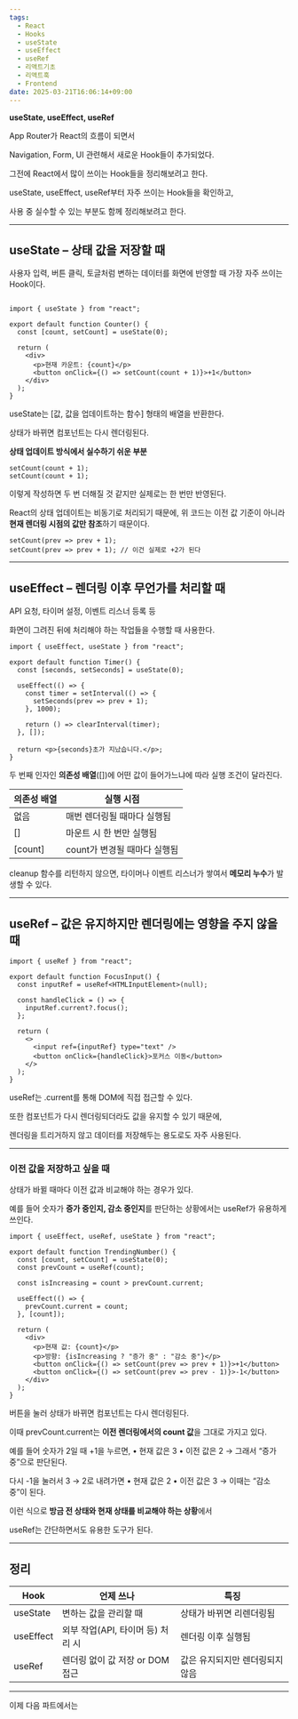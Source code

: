 ```yaml
---
tags:
  - React
  - Hooks
  - useState
  - useEffect
  - useRef
  - 리액트기초
  - 리액트훅
  - Frontend
date: 2025-03-21T16:06:14+09:00
---
```


**useState, useEffect, useRef**

App Router가 React의 흐름이 되면서

Navigation, Form, UI 관련해서 새로운 Hook들이 추가되었다.

그전에 React에서 많이 쓰이는 Hook들을 정리해보려고 한다.

useState, useEffect, useRef부터 자주 쓰이는 Hook들을 확인하고,

사용 중 실수할 수 있는 부분도 함께 정리해보려고 한다.

---

## **useState – 상태 값을 저장할 때**

사용자 입력, 버튼 클릭, 토글처럼 변하는 데이터를 화면에 반영할 때 가장 자주 쓰이는 Hook이다.

```

import { useState } from "react";

export default function Counter() {
  const [count, setCount] = useState(0);

  return (
    <div>
      <p>현재 카운트: {count}</p>
      <button onClick={() => setCount(count + 1)}>+1</button>
    </div>
  );
}
```

useState는 [값, 값을 업데이트하는 함수] 형태의 배열을 반환한다.

상태가 바뀌면 컴포넌트는 다시 렌더링된다.

**상태 업데이트 방식에서 실수하기 쉬운 부분**

```
setCount(count + 1);
setCount(count + 1);
```

이렇게 작성하면 두 번 더해질 것 같지만 실제로는 한 번만 반영된다.

React의 상태 업데이트는 비동기로 처리되기 때문에, 위 코드는 이전 값 기준이 아니라 **현재 렌더링 시점의 값만 참조**하기 때문이다.

```
setCount(prev => prev + 1);
setCount(prev => prev + 1); // 이건 실제로 +2가 된다
```

---

## **useEffect – 렌더링 이후 무언가를 처리할 때**

API 요청, 타이머 설정, 이벤트 리스너 등록 등

화면이 그려진 뒤에 처리해야 하는 작업들을 수행할 때 사용한다.

```
import { useEffect, useState } from "react";

export default function Timer() {
  const [seconds, setSeconds] = useState(0);

  useEffect(() => {
    const timer = setInterval(() => {
      setSeconds(prev => prev + 1);
    }, 1000);

    return () => clearInterval(timer);
  }, []);

  return <p>{seconds}초가 지났습니다.</p>;
}
```

두 번째 인자인 **의존성 배열**([])에 어떤 값이 들어가느냐에 따라 실행 조건이 달라진다.

| **의존성 배열** | **실행 시점**                |
| --------------- | ---------------------------- |
| 없음            | 매번 렌더링될 때마다 실행됨  |
| []              | 마운트 시 한 번만 실행됨     |
| [count]         | count가 변경될 때마다 실행됨 |

cleanup 함수를 리턴하지 않으면, 타이머나 이벤트 리스너가 쌓여서 **메모리 누수**가 발생할 수 있다.

---

## **useRef – 값은 유지하지만 렌더링에는 영향을 주지 않을 때**

```
import { useRef } from "react";

export default function FocusInput() {
  const inputRef = useRef<HTMLInputElement>(null);

  const handleClick = () => {
    inputRef.current?.focus();
  };

  return (
    <>
      <input ref={inputRef} type="text" />
      <button onClick={handleClick}>포커스 이동</button>
    </>
  );
}
```

useRef는 .current를 통해 DOM에 직접 접근할 수 있다.

또한 컴포넌트가 다시 렌더링되더라도 값을 유지할 수 있기 때문에,

렌더링을 트리거하지 않고 데이터를 저장해두는 용도로도 자주 사용된다.

---

### **이전 값을 저장하고 싶을 때**

상태가 바뀔 때마다 이전 값과 비교해야 하는 경우가 있다.

예를 들어 숫자가 **증가 중인지, 감소 중인지**를 판단하는 상황에서는 useRef가 유용하게 쓰인다.

```
import { useEffect, useRef, useState } from "react";

export default function TrendingNumber() {
  const [count, setCount] = useState(0);
  const prevCount = useRef(count);

  const isIncreasing = count > prevCount.current;

  useEffect(() => {
    prevCount.current = count;
  }, [count]);

  return (
    <div>
      <p>현재 값: {count}</p>
      <p>방향: {isIncreasing ? "증가 중" : "감소 중"}</p>
      <button onClick={() => setCount(prev => prev + 1)}>+1</button>
      <button onClick={() => setCount(prev => prev - 1)}>-1</button>
    </div>
  );
}
```

버튼을 눌러 상태가 바뀌면 컴포넌트는 다시 렌더링된다.

이때 prevCount.current는 **이전 렌더링에서의 count 값**을 그대로 가지고 있다.

예를 들어 숫자가 2일 때 +1을 누르면,
• 현재 값은 3
• 이전 값은 2
→ 그래서 “증가 중”으로 판단된다.

다시 -1을 눌러서 3 → 2로 내려가면
• 현재 값은 2
• 이전 값은 3
→ 이때는 “감소 중”이 된다.

이런 식으로 **방금 전 상태와 현재 상태를 비교해야 하는 상황**에서

useRef는 간단하면서도 유용한 도구가 된다.

---

## **정리**

| **Hook**  | **언제 쓰나**                     | **특징**                        |
| --------- | --------------------------------- | ------------------------------- |
| useState  | 변하는 값을 관리할 때             | 상태가 바뀌면 리렌더링됨        |
| useEffect | 외부 작업(API, 타이머 등) 처리 시 | 렌더링 이후 실행됨              |
| useRef    | 렌더링 없이 값 저장 or DOM 접근   | 값은 유지되지만 렌더링되지 않음 |

---

이제 다음 파트에서는
